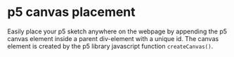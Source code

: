 # p5 canvas placement
Easily place your p5 sketch anywhere on the webpage by appending the p5 canvas element inside a parent div-element with a unique id.
The canvas element is created by the p5 library javascript function `createCanvas()`.
